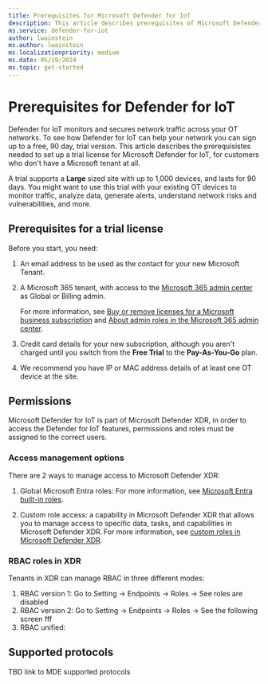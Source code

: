 ```yaml
---
title: Prerequisites for Microsoft Defender for IoT
description: This article describes prerequisites of Microsoft Defender for IoT
ms.service: defender-for-iot
author: lwainstein
ms.author: lwainstein
ms.localizationpriority: medium
ms.date: 05/19/2024
ms.topic: get-started
---
```


# Prerequisites for Defender for IoT

Defender for IoT monitors and secures network traffic across your OT networks. To see how Defender for IoT can help your network you can sign up to a free, 90 day, trial version. This article describes the prerequisistes needed to set up a trial license for Microsoft Defender for IoT, for customers who don't have a Microsoft tenant at all.

A trial supports a **Large** sized site with up to 1,000 devices, and lasts for 90 days. You might want to use this trial with your existing OT devices to monitor traffic, analyze data, generate alerts, understand network risks and vulnerabilities, and more.

## Prerequisites for a trial license

Before you start, you need:

1. An email address to be used as the contact for your new Microsoft Tenant.

1. A Microsoft 365 tenant, with access to the [Microsoft 365 admin center](https://portal.office.com/AdminPortal/Home#/catalog) as Global or Billing admin.

    For more information, see [Buy or remove licenses for a Microsoft business subscription](/microsoft-365/commerce/licenses/buy-licenses) and [About admin roles in the Microsoft 365 admin center](/microsoft-365/admin/add-users/about-admin-roles).

1. Credit card details for your new subscription, although you aren't charged until you switch from the **Free Trial** to the **Pay-As-You-Go** plan.

1. We recommend you have IP or MAC address details of at least one OT device at the site.

## Permissions

Microsoft Defender for IoT is part of Microsoft Defender XDR, in order to access the Defender for IoT features, permissions and roles must be assigned to the correct users.

### Access management options

There are 2 ways to manage access to Microsoft Defender XDR:

1. Global Microsoft Entra roles: For more information, see [Microsoft Entra built-in roles](entra/identity/role-based-access-control/permissions-reference.md).

1. Custom role access: a capability in Microsoft Defender XDR that allows you to manage access to specific data, tasks, and capabilities in Microsoft Defender XDR. For more information, see [custom roles in Microsoft Defender XDR](defender-xdr/custom-roles.md).

### RBAC roles in XDR

Tenants in XDR can manage RBAC in three different modes:

1. RBAC version 1: Go to Setting -> Endpoints -> Roles -> See roles are disabled
1. RBAC version 2: Go to Setting -> Endpoints -> Roles -> See the following screen
    fff
1. RBAC unified: 

## Supported protocols

TBD link to MDE supported protocols
